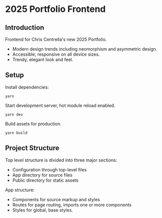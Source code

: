 # 2025 Portfolio Frontend
## Introduction

Frontend for Chris Centrella's new 2025 Portfolio.

- Modern design trends including neomorphism and asymmetric design.
- Accessible, responsive on all device sizes.
- Trendy, elegant look and feel.

## Setup

Install dependencies:

```shell
yarn
```

Start development server, hot module reload enabled.
```shell
yarn dev
```

Build assets for production.
```shell
yarn build
```

## Project Structure

Top level structure is divided into three major sections:

- Configuration through top-level files
- App directory for source files
- Public directory for static assets

App structure:
- Components for source markup and styles
- Routes for page routing, imports one or more components
- Styles for global, base styles.
